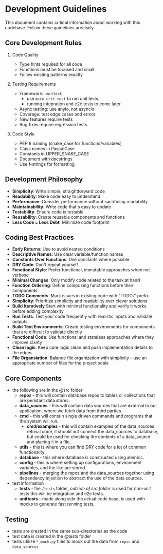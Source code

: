 # Development Guidelines

This document contains critical information about working with this codebase. Follow these guidelines precisely.

## Core Development Rules

1. Code Quality
   - Type hints required for all code
   - Functions must be focused and small
   - Follow existing patterns exactly

2. Testing Requirements
   - Framework: `unittest`
      - use `make unit-test` to run unit tests.
      - running integration and e2e tests to come later.
   - Async testing: use anyio, not asyncio
   - Coverage: test edge cases and errors
   - New features require tests
   - Bug fixes require regression tests

3. Code Style
    - PEP 8 naming (snake_case for functions/variables)
    - Class names in PascalCase
    - Constants in UPPER_SNAKE_CASE
    - Document with docstrings
    - Use f-strings for formatting

## Development Philosophy

- **Simplicity**: Write simple, straightforward code
- **Readability**: Make code easy to understand
- **Performance**: Consider performance without sacrificing readability
- **Maintainability**: Write code that's easy to update
- **Testability**: Ensure code is testable
- **Reusability**: Create reusable components and functions
- **Less Code = Less Debt**: Minimize code footprint

## Coding Best Practices

- **Early Returns**: Use to avoid nested conditions
- **Descriptive Names**: Use clear variable/function names
- **Constants Over Functions**: Use constants where possible
- **DRY Code**: Don't repeat yourself
- **Functional Style**: Prefer functional, immutable approaches when not verbose
- **Minimal Changes**: Only modify code related to the task at hand
- **Function Ordering**: Define composing functions before their components
- **TODO Comments**: Mark issues in existing code with "TODO:" prefix
- **Simplicity**: Prioritize simplicity and readability over clever solutions
- **Build Iteratively** Start with minimal functionality and verify it works before adding complexity
- **Run Tests**: Test your code frequently with realistic inputs and validate outputs
- **Build Test Environments**: Create testing environments for components that are difficult to validate directly
- **Functional Code**: Use functional and stateless approaches where they improve clarity
- **Clean logic**: Keep core logic clean and push implementation details to the edges
- **File Organsiation**: Balance file organization with simplicity - use an appropriate number of files for the project scale

## Core Components 

- the following are in the @src folder
   - **repos** - this will contain database repos to tables or collections that are peristant data stores.
   - **data_sources** - this will contain data sources that are external to our application, where we fetch data from third parties.
   - **cmd** - this will contain single driven commands and programs that the system will run.
      - **cmd/examples** - this will contain examples of the data_sources retrival code, it should not connect the data_sources to database, but could be used for checking the contents of a data_source and placing it in a file.
   - **utils** - this is where you can find DRY code for a lot of common functionality.
   - **database** - this where database is constructed using alembic.
   - **config** - this is where setting up configurations, environment variables, and the like are stored.
   - **pipelines** - merging the repos and the data_sources together using dependency injection to abstract the use of the data sources.
- test information
   - **tests** - the `/tests` folder, *outside of src folder* is used for non-unit tests this will be integration and e2e tests.
   - **unittests** - made along side the actual code base, is used with mocks to generate fast running tests.

## Testing
- tests are created in the same sub-directories as the code
- test data is created in the @tests folder
- tests utilize `*_mock.py` files to mock out the data from `repos` and `data_sources`

